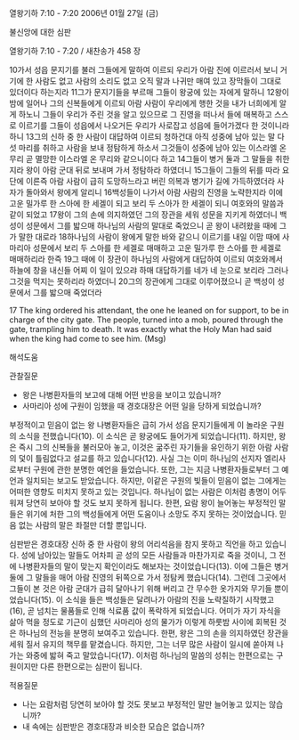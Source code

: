 열왕기하 7:10 - 7:20 
2006년 01월 27일 (금)

불신앙에 대한 심판



열왕기하 7:10 - 7:20 / 새찬송가 458 장


10가서 성읍 문지기를 불러 그들에게 말하여 이르되 우리가 아람 진에 이르러서 보니 거기에 한 사람도 없고 사람의 소리도 없고 오직 말과 나귀만 매여 있고 장막들이 그대로 있더이다 하는지라 11그가 문지기들을 부르매 그들이 왕궁에 있는 자에게 말하니 12왕이 밤에 일어나 그의 신복들에게 이르되 아람 사람이 우리에게 행한 것을 내가 너희에게 알게 하노니 그들이 우리가 주린 것을 알고 있으므로 그 진영을 떠나서 들에 매복하고 스스로 이르기를 그들이 성읍에서 나오거든 우리가 사로잡고 성읍에 들어가겠다 한 것이니라 하니 13그의 신하 중 한 사람이 대답하여 이르되 청하건대 아직 성중에 남아 있는 말 다섯 마리를 취하고 사람을 보내 정탐하게 하소서 그것들이 성중에 남아 있는 이스라엘 온 무리 곧 멸망한 이스라엘 온 무리와 같으니이다 하고 14그들이 병거 둘과 그 말들을 취한지라 왕이 아람 군대 뒤로 보내며 가서 정탐하라 하였더니 15그들이 그들의 뒤를 따라 요단에 이른즉 아람 사람이 급히 도망하느라고 버린 의복과 병기가 길에 가득하였더라 사자가 돌아와서 왕에게 알리니 16백성들이 나가서 아람 사람의 진영을 노략한지라 이에 고운 밀가루 한 스아에 한 세겔이 되고 보리 두 스아가 한 세겔이 되니 여호와의 말씀과 같이 되었고 17왕이 그의 손에 의지하였던 그의 장관을 세워 성문을 지키게 하였더니 백성이 성문에서 그를 밟으매 하나님의 사람의 말대로 죽었으니 곧 왕이 내려왔을 때에 그가 말한 대로라 18하나님의 사람이 왕에게 말한 바와 같으니 이르기를 내일 이맘 때에 사마리아 성문에서 보리 두 스아를 한 세겔로 매매하고 고운 밀가루 한 스아를 한 세겔로 매매하리라 한즉 19그 때에 이 장관이 하나님의 사람에게 대답하여 이르되 여호와께서 하늘에 창을 내신들 어찌 이 일이 있으랴 하매 대답하기를 네가 네 눈으로 보리라 그러나 그것을 먹지는 못하리라 하였더니 20그의 장관에게 그대로 이루어졌으니 곧 백성이 성문에서 그를 밟으매 죽었더라 

17 The king ordered his attendant, the one he leaned on for support, to be in charge of the city gate. The people, turned into a mob, poured through the gate, trampling him to death. It was exactly what the Holy Man had said when the king had come to see him. (Msg)

해석도움





관찰질문 
- 왕은 나병환자들의 보고에 대해 어떤 반응을 보이고 있습니까? 
- 사마리아 성에 구원이 임했을 때 경호대장은 어떤 일을 당하게 되었습니까? 



부정적이고 믿음이 없는 왕 
나병환자들은 급히 가서 성읍 문지기들에게 이 놀라운 구원의 소식을 전했습니다(10). 이 소식은 곧 왕궁에도 들어가게 되었습니다(11). 하지만, 왕은 즉시 그의 신복들을 불러모아 놓고, 이것은 굶주린 자기들을 유인하기 위한 아람 사람의 덫이 틀림없다고 설교를 하고 있습니다(12). 사실 그는 이미 하나님의 선지자 엘리사로부터 구원에 관한 분명한 예언을 들었습니다. 또한, 그는 지금 나병환자들로부터 그 예언과 일치되는 보고도 받았습니다. 하지만, 이같은 구원의 빛들이 믿음이 없는 그에게는 어떠한 영향도 미치지 못하고 있는 것입니다. 하나님이 없는 사람은 이처럼 총명이 어두워져 당연히 보아야 할 것도 보지 못하게 됩니다. 한편, 요람 왕이 늘어놓는 부정적인 말들은 위기에 처한 그의 백성들에게 어떤 도움이나 소망도 주지 못하는 것이었습니다. 믿음 없는 사람의 말은 좌절만 더할 뿐입니다. 

심판받은 경호대장 
신하 중 한 사람이 왕의 어리석음을 참지 못하고 직언을 하고 있습니다. 성에 남아있는 말들도 어차피 곧 성의 모든 사람들과 마찬가지로 죽을 것이니, 그 전에 나병환자들의 말이 맞는지 확인이라도 해보자는 것이었습니다(13). 이에 그들은 병거 둘에 그 말들을 매어 아람 진영의 뒤쪽으로 가서 정탐케 했습니다(14). 그런데 그곳에서 그들이 본 것은 아람 군대가 급히 달아나기 위해 버리고 간 무수한 옷가지와 무기들 뿐이었습니다(15). 이 소식을 들은 백성들은 달려나가 아람의 진을 노략질하기 시작했고(16), 곧 넘치는 물품들로 인해 식료품 값이 폭락하게 되었습니다. 어미가 자기 자식을 삶아 먹을 정도로 기근이 심했던 사마리아 성의 물가가 이렇게 하룻밤 사이에 회복된 것은 하나님의 전능을 분명히 보여주고 있습니다. 한편, 왕은 그의 손을 의지하였던 장관을 세워 질서 유지의 책무를 맡겼습니다. 하지만, 그는 너무 많은 사람이 일시에 쏟아져 나가는 와중에 밟혀 죽고 말았습니다(17). 이처럼 하나님의 말씀의 성취는 한편으로는 구원이지만 다른 한편으로는 심판이 됩니다. 



적용질문 
- 나는 요람처럼 당연히 보아야 할 것도 못보고 부정적인 말만 늘어놓고 있지는 않습니까? 
- 내 속에는 심판받은 경호대장과 비슷한 모습은 없습니까?
